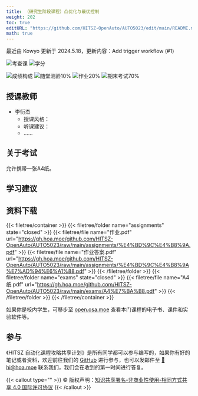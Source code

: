 ```yaml
---
title: （研究生阶段课程）凸优化与最优控制
weight: 202
toc: true
editURL: "https://github.com/HITSZ-OpenAuto/AUTO5023/edit/main/README.md"
math: true
---
```

最近由 Kowyo 更新于 2024.5.18，更新内容：Add trigger workflow (#1)

![考查课](https://img.shields.io/badge/%E8%80%83%E6%9F%A5%E8%AF%BE-green)
![学分](https://img.shields.io/badge/%E5%AD%A6%E5%88%86-2-moccasin)

![成绩构成](https://img.shields.io/badge/%E6%88%90%E7%BB%A9%E6%9E%84%E6%88%90-gold)
![随堂测验10%](https://img.shields.io/badge/随堂测验-10%25-wheat)
![作业20%](https://img.shields.io/badge/%E4%BD%9C%E4%B8%9A-20%25-wheat)
![期末考试70%](https://img.shields.io/badge/%E6%9C%9F%E6%9C%AB%E8%80%83%E8%AF%95-70%25-wheat)


## 授课教师

- 李衍杰
  - 授课风格：
  - 听课建议：
  - ……

## 关于考试

允许携带一张A4纸。

## 学习建议

## 资料下载

{{< filetree/container >}}
  {{< filetree/folder name="assignments" state="closed" >}}
    {{< filetree/file name="作业.pdf" url="https://gh.hoa.moe/github.com/HITSZ-OpenAuto/AUTO5023/raw/main/assignments/%E4%BD%9C%E4%B8%9A.pdf" >}}
    {{< filetree/file name="作业答案.pdf" url="https://gh.hoa.moe/github.com/HITSZ-OpenAuto/AUTO5023/raw/main/assignments/%E4%BD%9C%E4%B8%9A%E7%AD%94%E6%A1%88.pdf" >}}
  {{< /filetree/folder >}}
  {{< filetree/folder name="exams" state="closed" >}}
    {{< filetree/file name="A4纸.pdf" url="https://gh.hoa.moe/github.com/HITSZ-OpenAuto/AUTO5023/raw/main/exams/A4%E7%BA%B8.pdf" >}}
  {{< /filetree/folder >}}
{{< /filetree/container >}}

如果你是校内学生，可移步至 <a href='https://open.osa.moe/openauto/AUTO5023'>open.osa.moe</a> 查看本门课程的电子书、课件和实验软件等。

## 参与

《HITSZ 自动化课程攻略共享计划》是所有同学都可以参与编写的，如果你有好的笔记或者资料，欢迎前往我们的 [GitHub](https://github.com/HITSZ-OpenAuto) 进行参与，也可以发邮件至 [📮hi@hoa.moe](mailto:hi@hoa.moe) 联系我们，我们会在收到的第一时间进行答复。

{{< callout type="" >}}
  © 版权声明：[知识共享署名-非商业性使用-相同方式共享 4.0 国际许可协议](https://creativecommons.org/licenses/by-nc-sa/4.0/)
{{< /callout >}}
